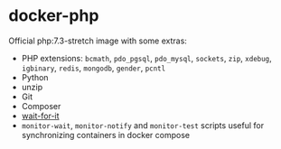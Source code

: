 # docker-php

Official php:7.3-stretch image with some extras:
- PHP extensions: `bcmath`, `pdo_pgsql`, `pdo_mysql`, `sockets`, `zip`, `xdebug`, `igbinary`, `redis`, `mongodb`, `gender`, `pcntl`
- Python
- unzip
- Git
- Composer
- [wait-for-it](https://github.com/vishnubob/wait-for-it)
- `monitor-wait`, `monitor-notify` and `monitor-test` scripts useful for synchronizing containers in docker compose
